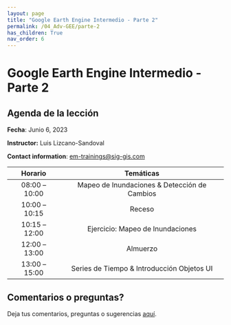 ```yaml
---
layout: page
title: "Google Earth Engine Intermedio - Parte 2"
permalink: /04_Adv-GEE/parte-2
has_children: True
nav_order: 6
---
```


# Google Earth Engine Intermedio - Parte 2

## Agenda de la lección

**Fecha**: Junio 6, 2023

**Instructor:** Luis Lizcano-Sandoval 

**Contact information**: [em-trainings@sig-gis.com](em-trainings@sig-gis.com)

|    Horario    |                                                                    Temáticas                                                                    |
|:-------------:|:-----------------------------------------------------------------------------------------------------------------------------------------------:|
| 08:00 – 10:00 | Mapeo de Inundaciones & Detección de Cambios                                        |
| 10:00 – 10:15 | Receso                                                                              |
| 10:15 – 12:00 | Ejercicio: Mapeo de Inundaciones                                                    |
| 12:00 – 13:00 | Almuerzo                                                                            |
| 13:00 – 15:00 | Series de Tiempo & Introducción Objetos UI                                          |

## Comentarios o preguntas?

Deja tus comentarios, preguntas o sugerencias [aquí](https://forms.gle/KhZKWRrz7o3NfVKR6).

